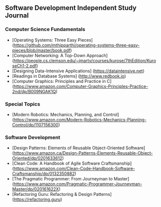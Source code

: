 ## Software Development Independent Study Journal

### Computer Science Fundamentals
- [Operating Systems: Three Easy Pieces] (https://github.com/mthipparthi/operating-systems-three-easy-pieces/blob/master/book.pdf)
- [Computer Networking: A Top-Down Approach] (https://people.cs.clemson.edu/~jmarty/courses/kurose/7thEdition/KuroseCh1-2.pdf)
- [Designing Data-Intensive Applications] (https://dataintensive.net)
- [Readings in Database Systems] (http://www.redbook.io)
- [Computer Graphics: Principles and Practice in C] (https://www.amazon.com/Computer-Graphics-Principles-Practice-2nd/dp/B009NGAK1Q)

### Special Topics
- [Modern Robotics: Mechanics, Planning, and Control] (https://www.amazon.com/Modern-Robotics-Mechanics-Planning-Control/dp/1107156300)

### Software Development
- [Design Patterns: Elements of Reusable Object-Oriented Software] (https://www.amazon.ca/Design-Patterns-Elements-Reusable-Object-Oriented/dp/0201633612)
- [Clean Code: A Handbook of Agile Software Craftsmanship] (https://www.amazon.com/Clean-Code-Handbook-Software-Craftsmanship/dp/0132350882)
- [The Pragmatic Programmer: From Journeyman to Master] (https://www.amazon.com/Pragmatic-Programmer-Journeyman-Master/dp/020161622X)
- [Refactoring Guru: Refactoring & Design Patterns] (https://refactoring.guru)
